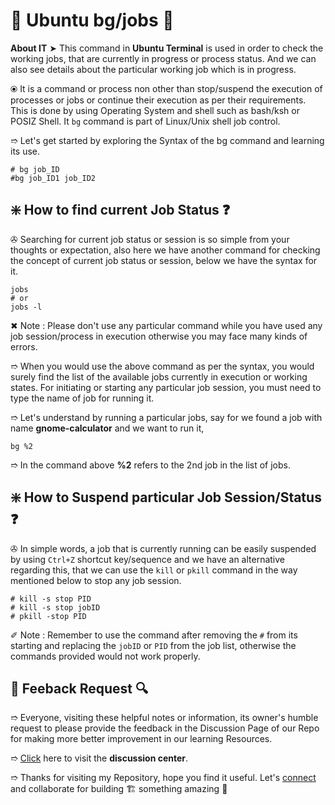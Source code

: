 # 💠 Ubuntu bg/jobs 🛅

**About IT** ➤ This command in **Ubuntu Terminal** is used in order to check the working jobs, that are currently in progress or process status. And we can also see details about the particular working job which is in progress.

⦿ It is a command or process non other than stop/suspend the execution of processes or jobs or continue their execution as per their requirements. This is done by using Operating System and shell such as bash/ksh or POSIZ Shell. It `bg` command is part of Linux/Unix shell job control.

➱ Let's get started by exploring the Syntax of the bg command and learning its use.

```
# bg job_ID
#bg job_ID1 job_ID2
```

## ❇️ How to find current Job Status ❓

✇ Searching for current job status or session is so simple from your thoughts or expectation, also here we have another command for checking the concept of current job status or session, below we have the syntax for it.

```
jobs
# or 
jobs -l
```

✖ Note : Please don't use any particular command while you have used any job session/process in execution otherwise you may face many kinds of errors.

➱ When you would use the above command as per the syntax, you would surely find the list of the available jobs currently in execution or working states. For initiating or starting any particular job session, you must need to type the name of job for running it.

➱ Let's understand by running a particular jobs, say for we found a job with name **gnome-calculator** and we want to run it,

```
bg %2
```

➱ In the command above **%2** refers to the 2nd job in the list of jobs.

## ❇️ How to Suspend particular Job Session/Status ❓

✇ In simple words, a job that is currently running can be easily suspended by using `Ctrl+Z` shortcut key/sequence and we have an alternative regarding this, that we can use the `kill` or `pkill` command in the way mentioned below to stop any job session.

```
# kill -s stop PID
# kill -s stop jobID
# pkill -stop PID
```

✐ Note : Remember to use the command after removing the `#` from its starting and replacing the `jobID` or `PID` from the job list, otherwise the commands provided would not work properly.

## 📑 Feeback Request 🔍

➱ Everyone, visiting these helpful notes or information, its owner's humble request to please provide the feedback in the Discussion Page of our Repo for making more better improvement in our learning Resources.

➱ [Click](https://github.com/ackwolver335/Ubun2World/discussions) here to visit the **discussion center**.

➱ Thanks for visiting my Repository, hope you find it useful. Let's [connect](https://github.com/ackwolver335) and collaborate for building 🏗️ something amazing 🗿